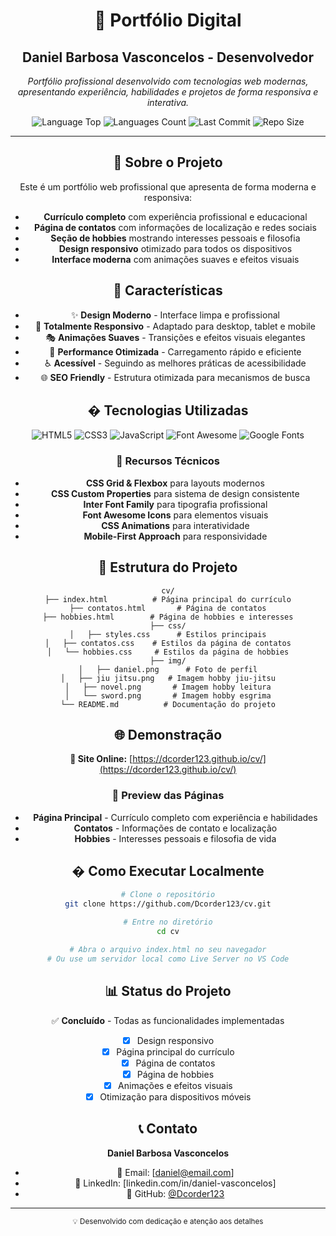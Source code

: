 <div align="center">

# 💼 Portfólio Digital

## Daniel Barbosa Vasconcelos - Desenvolvedor

<p align="center">
  <em>Portfólio profissional desenvolvido com tecnologias web modernas, apresentando experiência, habilidades e projetos de forma responsiva e interativa.</em>
</p>

<p align="center">
  <img alt="Language Top" src="https://img.shields.io/github/languages/top/Dcorder123/cv?style=for-the-badge&color=2563eb">
  <img alt="Languages Count" src="https://img.shields.io/github/languages/count/Dcorder123/cv?style=for-the-badge&color=06b6d4">
  <img alt="Last Commit" src="https://img.shields.io/github/last-commit/Dcorder123/cv?style=for-the-badge&color=10b981">
  <img alt="Repo Size" src="https://img.shields.io/github/repo-size/Dcorder123/cv?style=for-the-badge&color=8b5cf6">
</p>

---

## 🚀 Sobre o Projeto

Este é um portfólio web profissional que apresenta de forma moderna e responsiva:

- **Currículo completo** com experiência profissional e educacional
- **Página de contatos** com informações de localização e redes sociais
- **Seção de hobbies** mostrando interesses pessoais e filosofia
- **Design responsivo** otimizado para todos os dispositivos
- **Interface moderna** com animações suaves e efeitos visuais

## 🎨 Características

- ✨ **Design Moderno** - Interface limpa e profissional
- 📱 **Totalmente Responsivo** - Adaptado para desktop, tablet e mobile
- 🎭 **Animações Suaves** - Transições e efeitos visuais elegantes
- 🎯 **Performance Otimizada** - Carregamento rápido e eficiente
- ♿ **Acessível** - Seguindo as melhores práticas de acessibilidade
- 🌐 **SEO Friendly** - Estrutura otimizada para mecanismos de busca

## �️ Tecnologias Utilizadas

<p align="center">
  <img alt="HTML5" src="https://img.shields.io/badge/HTML5-E34F26?style=for-the-badge&logo=html5&logoColor=white">
  <img alt="CSS3" src="https://img.shields.io/badge/CSS3-1572B6?style=for-the-badge&logo=css3&logoColor=white">
  <img alt="JavaScript" src="https://img.shields.io/badge/JavaScript-F7DF1E?style=for-the-badge&logo=javascript&logoColor=black">
  <img alt="Font Awesome" src="https://img.shields.io/badge/Font_Awesome-339AF0?style=for-the-badge&logo=fontawesome&logoColor=white">
  <img alt="Google Fonts" src="https://img.shields.io/badge/Google_Fonts-4285F4?style=for-the-badge&logo=google&logoColor=white">
</p>

### 🔧 Recursos Técnicos

- **CSS Grid & Flexbox** para layouts modernos
- **CSS Custom Properties** para sistema de design consistente
- **Inter Font Family** para tipografia profissional
- **Font Awesome Icons** para elementos visuais
- **CSS Animations** para interatividade
- **Mobile-First Approach** para responsividade

## 📁 Estrutura do Projeto

```
cv/
├── index.html          # Página principal do currículo
├── contatos.html       # Página de contatos
├── hobbies.html        # Página de hobbies e interesses
├── css/
│   ├── styles.css      # Estilos principais
│   ├── contatos.css    # Estilos da página de contatos
│   └── hobbies.css     # Estilos da página de hobbies
├── img/
│   ├── daniel.png      # Foto de perfil
│   ├── jiu jitsu.png   # Imagem hobby jiu-jitsu
│   ├── novel.png       # Imagem hobby leitura
│   └── sword.png       # Imagem hobby esgrima
└── README.md          # Documentação do projeto
```

## 🌐 Demonstração

**🔗 Site Online:** [https://dcorder123.github.io/cv/](https://dcorder123.github.io/cv/)

### 📱 Preview das Páginas

- **Página Principal** - Currículo completo com experiência e habilidades
- **Contatos** - Informações de contato e localização
- **Hobbies** - Interesses pessoais e filosofia de vida

## � Como Executar Localmente

```bash
# Clone o repositório
git clone https://github.com/Dcorder123/cv.git

# Entre no diretório
cd cv

# Abra o arquivo index.html no seu navegador
# Ou use um servidor local como Live Server no VS Code
```

## 📊 Status do Projeto

✅ **Concluído** - Todas as funcionalidades implementadas

- [x] Design responsivo
- [x] Página principal do currículo
- [x] Página de contatos
- [x] Página de hobbies
- [x] Animações e efeitos visuais
- [x] Otimização para dispositivos móveis

## 📞 Contato

**Daniel Barbosa Vasconcelos**

- 📧 Email: [daniel@email.com]
- 💼 LinkedIn: [linkedin.com/in/daniel-vasconcelos]
- 🐙 GitHub: [@Dcorder123](https://github.com/Dcorder123)

---

<p align="center">
  <sub>💡 Desenvolvido com dedicação e atenção aos detalhes</sub>
</p>

</div>


